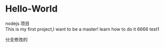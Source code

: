 # Hello-World

nodejs 项目  
This  is  my  first project,I want to be a master!
learn how to do it
6666
test1

分支修改的
